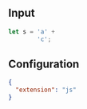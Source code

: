
## Input
```javascript input
let s = 'a' +
        'c';
```

## Configuration
```json configuration
{
  "extension": "js"
}
```
